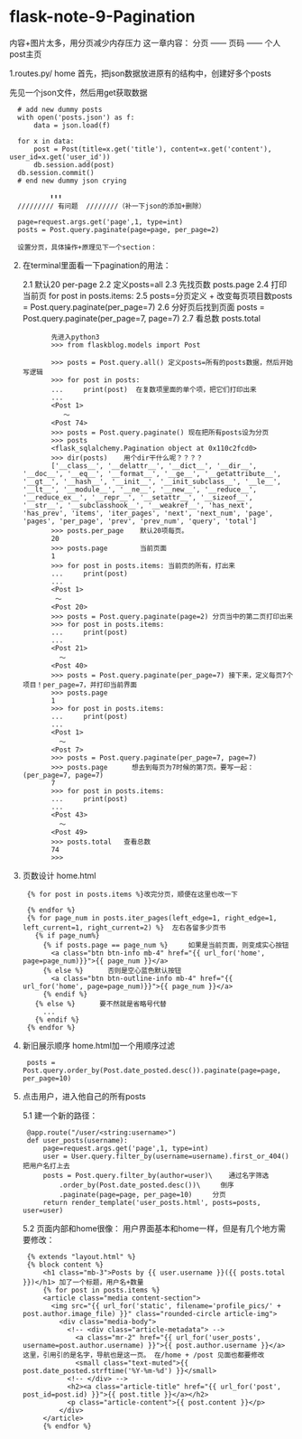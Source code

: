 # flask-note-9-Pagination
内容+图片太多，用分页减少内存压力
这一章内容：
分页 —— 页码 —— 个人post主页

1.routes.py/ home
  首先，把json数据放进原有的结构中，创建好多个posts
  
  先见一个json文件，然后用get获取数据
  
      # add new dummy posts
      with open('posts.json') as f:
          data = json.load(f)

      for x in data:
          post = Post(title=x.get('title'), content=x.get('content'), user_id=x.get('user_id')) 
          db.session.add(post)
      db.session.commit()
      # end new dummy json crying 
      
              ⬆️⬆️⬆️
      ///////// 有问题  ////////（补一下json的添加+删除）
      
      page=request.args.get('page',1, type=int)
      posts = Post.query.paginate(page=page, per_page=2)
      
      设置分页，具体操作+原理见下一个section：
  
2. 在terminal里面看一下pagination的用法：
    
    2.1 默认20  per-page
    2.2 定义posts=all
    2.3 先找页数 posts.page
    2.4 打印当前页 for post in posts.items:
    2.5 posts=分页定义  +  改变每页项目数posts = Post.query.paginate(per_page=7) 
    2.6 分好页后找到页面 posts = Post.query.paginate(per_page=7, page=7)
    2.7 看总数 posts.total 
    
              先进入python3
              >>> from flaskblog.models import Post
             
              >>> posts = Post.query.all() 定义posts=所有的posts数据，然后开始写逻辑
              >>> for post in posts:  
              ...     print(post)  在复数项里面的单个项，把它们打印出来
              ... 
              <Post 1>
                 ～
              <Post 74>
              >>> posts = Post.query.paginate() 现在把所有posts设为分页
              >>> posts
              <flask_sqlalchemy.Pagination object at 0x110c2fcd0>
              >>> dir(posts)    用个dir干什么呢？？？？
              ['__class__', '__delattr__', '__dict__', '__dir__', '__doc__', '__eq__', '__format__', '__ge__', '__getattribute__', '__gt__', '__hash__', '__init__', '__init_subclass__', '__le__', '__lt__', '__module__', '__ne__', '__new__', '__reduce__', '__reduce_ex__', '__repr__', '__setattr__', '__sizeof__', '__str__', '__subclasshook__', '__weakref__', 'has_next', 'has_prev', 'items', 'iter_pages', 'next', 'next_num', 'page', 'pages', 'per_page', 'prev', 'prev_num', 'query', 'total']
              >>> posts.per_page    默认20项每页。
              20
              >>> posts.page        当前页面
              1
              >>> for post in posts.items: 当前页的所有，打出来
              ...     print(post)
              ... 
              <Post 1>
               ～
              <Post 20>
              >>> posts = Post.query.paginate(page=2) 分页当中的第二页打印出来
              >>> for post in posts.items:
              ...     print(post)
              ... 
              <Post 21>
                ～
              <Post 40>
              >>> posts = Post.query.paginate(per_page=7) 接下来，定义每页7个项目！per_page=7，并打印当前界面
              >>> posts.page
              1
              >>> for post in posts.items:
              ...     print(post)
              ... 
              <Post 1>
                ～
              <Post 7>
              >>> posts = Post.query.paginate(per_page=7, page=7)
              >>> posts.page      想去到每页为7时候的第7页。要写一起：(per_page=7, page=7)
              7
              >>> for post in posts.items:
              ...     print(post)
              ... 
              <Post 43>
                ～
              <Post 49>
              >>> posts.total   查看总数
              74
              >>> 
    
 3.  页数设计
 home.html
 
          {% for post in posts.items %}改完分页，顺便在这里也改一下

          {% endfor %}
          {% for page_num in posts.iter_pages(left_edge=1, right_edge=1, left_current=1, right_current=2) %}  左右各留多少页书
            {% if page_num%}
              {% if posts.page == page_num %}     如果是当前页面，则变成实心按钮
                <a class="btn btn-info mb-4" href="{{ url_for('home', page=page_num)}}">{{ page_num }}</a>
              {% else %}      否则是空心蓝色默认按钮
                <a class="btn btn-outline-info mb-4" href="{{ url_for('home', page=page_num)}}">{{ page_num }}</a>
              {% endif %}
            {% else %}      要不然就是省略号代替
              ...
            {% endif %}
          {% endfor %}

4. 新旧展示顺序
home.html加一个用顺序过滤

        posts = Post.query.order_by(Post.date_posted.desc()).paginate(page=page, per_page=10)
        

5. 点击用户，进入他自己的所有posts

      5.1 建一个新的路径：
      
        @app.route("/user/<string:username>")
        def user_posts(username):
            page=request.args.get('page',1, type=int)
            user = User.query.filter_by(username=username).first_or_404() 把用户名打上去
            posts = Post.query.filter_by(author=user)\    通过名字筛选
                .order_by(Post.date_posted.desc())\     倒序
                .paginate(page=page, per_page=10)     分页
            return render_template('user_posts.html', posts=posts, user=user)
 
      5.2 页面内部和home很像：
      用户界面基本和home一样，但是有几个地方需要修改：
      
        {% extends "layout.html" %}
        {% block content %}
            <h1 class="mb-3">Posts by {{ user.username }}({{ posts.total }})</h1> 加了一个标题，用户名+数量
            {% for post in posts.items %}
            <article class="media content-section">
              <img src="{{ url_for('static', filename='profile_pics/' + post.author.image_file) }}" class="rounded-circle article-img">
                <div class="media-body">
                  <!-- <div class="article-metadata"> -->
                    <a class="mr-2" href="{{ url_for('user_posts', username=post.author.username) }}">{{ post.author.username }}</a>                这里，引用引的是名字，导航也是这一页。 在/home + /post 见面也都要修改
                    <small class="text-muted">{{ post.date_posted.strftime('%Y-%m-%d') }}</small>
                  <!-- </div> -->
                  <h2><a class="article-title" href="{{ url_for('post', post_id=post.id) }}">{{ post.title }}</a></h2>
                  <p class="article-content">{{ post.content }}</p>
                </div>
            </article>
            {% endfor %}
        
